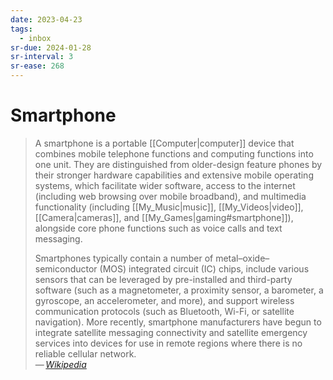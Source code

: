 ```yaml
---
date: 2023-04-23
tags:
  - inbox
sr-due: 2024-01-28
sr-interval: 3
sr-ease: 268
---
```


# Smartphone

> A smartphone is a portable [[Computer|computer]] device that combines mobile
> telephone functions and computing functions into one unit. They are
> distinguished from older-design feature phones by their stronger hardware
> capabilities and extensive mobile operating systems, which facilitate wider
> software, access to the internet (including web browsing over mobile
> broadband), and multimedia functionality (including [[My_Music|music]],
> [[My_Videos|video]], [[Camera|cameras]], and [[My_Games|gaming#smartphone]]),
> alongside core phone functions such as voice calls and text messaging.
>
> Smartphones typically contain a number of metal–oxide–semiconductor (MOS)
> integrated circuit (IC) chips, include various sensors that can be leveraged
> by pre-installed and third-party software (such as a magnetometer, a proximity
> sensor, a barometer, a gyroscope, an accelerometer, and more), and support
> wireless communication protocols (such as Bluetooth, Wi-Fi, or satellite
> navigation). More recently, smartphone manufacturers have begun to integrate
> satellite messaging connectivity and satellite emergency services into devices
> for use in remote regions where there is no reliable cellular network.\
> — <cite>[Wikipedia](https://en.wikipedia.org/wiki/Smartphone)</cite>

